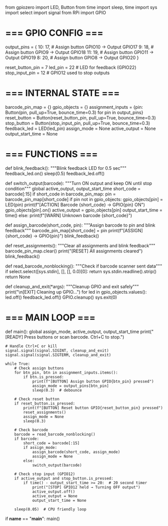 from gpiozero import LED, Button
from time import sleep, time
import sys
import select
import signal
from RPi import GPIO

# === GPIO CONFIG ===
output_pins = {
    10: 17,  # Assign button GPIO10 → Output GPIO17
    9: 18,   # Assign button GPIO9  → Output GPIO18
    11: 19,  # Assign button GPIO11 → Output GPIO19
    8: 20,   # Assign button GPIO8  → Output GPIO20
}

reset_button_pin = 7
led_pin = 22  # LED for feedback (GPIO22)
stop_input_pin = 12  # GPIO12 used to stop outputs

# === INTERNAL STATE ===
barcode_pin_map = {}
gpio_objects = {}
assignment_inputs = {pin: Button(pin, pull_up=True, bounce_time=0.3) for pin in output_pins}
reset_button = Button(reset_button_pin, pull_up=True, bounce_time=0.3)
stop_button = Button(stop_input_pin, pull_up=True, bounce_time=0.3)
feedback_led = LED(led_pin)
assign_mode = None
active_output = None
output_start_time = None

# === FUNCTIONS ===
def blink_feedback():
    """Blink feedback LED for 0.5 sec"""
    feedback_led.on()
    sleep(0.5)
    feedback_led.off()

def switch_output(barcode):
    """Turn ON output and keep ON until stop condition"""
    global active_output, output_start_time
    short_code = barcode[:15]
    if short_code in barcode_pin_map:
        pin = barcode_pin_map[short_code]
        if pin not in gpio_objects:
            gpio_objects[pin] = LED(pin)
        print(f"[ACTION] Barcode {short_code} → GPIO{pin} ON")
        gpio_objects[pin].on()
        active_output = gpio_objects[pin]
        output_start_time = time()
    else:
        print(f"[WARN] Unknown barcode {short_code}")

def assign_barcode(short_code, pin):
    """Assign barcode to pin and blink feedback"""
    barcode_pin_map[short_code] = pin
    print(f"[ASSIGN] {short_code} → GPIO{pin}")
    blink_feedback()

def reset_assignments():
    """Clear all assignments and blink feedback"""
    barcode_pin_map.clear()
    print("[RESET] All assignments cleared")
    blink_feedback()

def read_barcode_nonblocking():
    """Check if barcode scanner sent data"""
    if select.select([sys.stdin], [], [], 0.0)[0]:
        return sys.stdin.readline().strip()
    return None

def cleanup_and_exit(*args):
    """Cleanup GPIO and exit safely"""
    print("\n[EXIT] Cleaning up GPIO...")
    for led in gpio_objects.values():
        led.off()
    feedback_led.off()
    GPIO.cleanup()
    sys.exit(0)

# === MAIN LOOP ===
def main():
    global assign_mode, active_output, output_start_time
    print("[READY] Press buttons or scan barcode. Ctrl+C to stop.")

    # Handle Ctrl+C or kill
    signal.signal(signal.SIGINT, cleanup_and_exit)
    signal.signal(signal.SIGTERM, cleanup_and_exit)

    while True:
        # Check assign buttons
        for btn_pin, btn in assignment_inputs.items():
            if btn.is_pressed:
                print(f"[BUTTON] Assign button GPIO{btn_pin} pressed")
                assign_mode = output_pins[btn_pin]
                sleep(0.3)  # debounce

        # Check reset button
        if reset_button.is_pressed:
            print(f"[BUTTON] Reset button GPIO{reset_button_pin} pressed")
            reset_assignments()
            assign_mode = None
            sleep(0.3)

        # Check barcode
        barcode = read_barcode_nonblocking()
        if barcode:
            short_code = barcode[:15]
            if assign_mode:
                assign_barcode(short_code, assign_mode)
                assign_mode = None
            else:
                switch_output(barcode)

        # Check stop input (GPIO12)
        if active_output and stop_button.is_pressed:
            if time() - output_start_time >= 20:  # 20 second timer
                print("[STOP] GPIO12 held → Turning OFF output")
                active_output.off()
                active_output = None
                output_start_time = None

        sleep(0.05)  # CPU friendly loop

if __name__ == "__main__":
    main()
